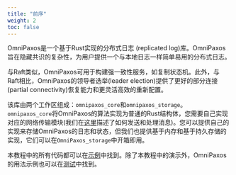 ```yaml
---
title: "前序"
weight: 2
toc: false
---
```

OmniPaxos是一个基于Rust实现的分布式日志 (replicated log)库。OmniPaxos旨在隐藏共识的复杂性，为用户提供一个与本地日志一样简单易用的分布式日志。

与Raft类似，OmniPaxos可用于构建强一致性服务，如复制状态机。此外，与Raft相比，OmniPaxos的领导者选举(leader election)提供了更好的部分连接(partial connectivity)恢复能力和更灵活高效的重新配置。

该库由两个工作区组成：`omnipaxos_core`和`omnipaxos_storage`。`omnipaxos_core`将OmniPaxos的算法实现为普通的Rust结构体，您需要自己实现对应的网络传输模块(我们在[这里](omnipaxos/communication.md)描述了如何发送和处理消息)。您可以提供自己的实现来存储OmniPaxos的日志和状态，但我们也提供基于内存和基于持久存储的实现，它们可以在`OmniPaxos_storage`中开箱即用。

本教程中的所有代码都可以在[示例](https://github.com/haraldng/omnipaxos/tree/master/examples)中找到。除了本教程中的演示外，OmniPaxos的用法示例也可以在[测试](https://github.com/haraldng/omnipaxos/tree/master/tests)中找到。


